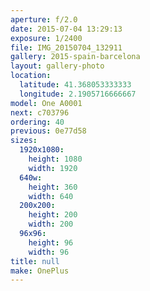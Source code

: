```yaml
---
aperture: f/2.0
date: 2015-07-04 13:29:13
exposure: 1/2400
file: IMG_20150704_132911
gallery: 2015-spain-barcelona
layout: gallery-photo
location:
  latitude: 41.368053333333
  longitude: 2.1905716666667
model: One A0001
next: c703796
ordering: 40
previous: 0e77d58
sizes:
  1920x1080:
    height: 1080
    width: 1920
  640w:
    height: 360
    width: 640
  200x200:
    height: 200
    width: 200
  96x96:
    height: 96
    width: 96
title: null
make: OnePlus
---
```

